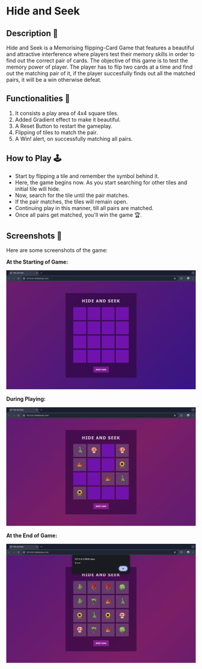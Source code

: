 # Hide and Seek

## Description 📌

Hide and Seek is a Memorising flipping-Card Game that features a beautiful and attractive interference where players test their memory skills in order to find out the correct pair of cards. The objective of this game is to test the memory power of player. The player has to flip two cards at a time and find out the matching pair of it, if the player succesfully finds out all the matched pairs, it will be a win otherwise defeat.

## Functionalities 🔎

1. It consists a play area of 4x4 square tiles.
2. Added Gradient effect to make it beautiful.
3. A Reset Button to restart the gameplay.
4. Flipping of tiles to match the pair.
5. A Win! alert, on successfully matching all pairs.

## How to Play 🕹️

- Start by flipping a tile and remember the symbol behind it.
- Here, the game begins now. As you start searching for other tiles and initial tile will hide.
- Now, search for the tile until the pair matches.
- If the pair matches, the tiles will remain open.
- Continuing play in this manner, till all pairs are matched.
- Once all pairs get matched, you'll win the game 🏆.

## Screenshots 📸

Here are some screenshots of the game:

**At the Starting of Game:**

![Starting](./assets/image1.png)

**During Playing:**

![Playing](./assets/image2.png)

**At the End of Game:**

![End](./assets/image3.png)
